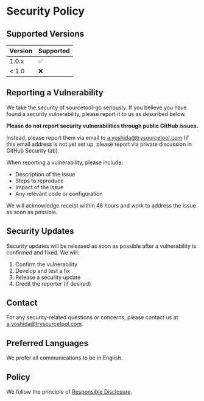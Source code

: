 # Security Policy

## Supported Versions

| Version | Supported          |
| ------- | ------------------ |
| 1.0.x   | :white_check_mark: |
| < 1.0   | :x:                |

## Reporting a Vulnerability

We take the security of sourcetool-go seriously. If you believe you have found a security vulnerability, please report it to us as described below.

**Please do not report security vulnerabilities through public GitHub issues.**

Instead, please report them via email to a.yoshida@trysourcetool.com (if this email address is not yet set up, please report via private discussion in GitHub Security tab).

When reporting a vulnerability, please include:
* Description of the issue
* Steps to reproduce
* Impact of the issue
* Any relevant code or configuration

We will acknowledge receipt within 48 hours and work to address the issue as soon as possible.

## Security Updates
Security updates will be released as soon as possible after a vulnerability is confirmed and fixed. We will:
1. Confirm the vulnerability
2. Develop and test a fix
3. Release a security update
4. Credit the reporter (if desired)

## Contact
For any security-related questions or concerns, please contact us at a.yoshida@trysourcetool.com.

## Preferred Languages

We prefer all communications to be in English.

## Policy

We follow the principle of [Responsible Disclosure](https://en.wikipedia.org/wiki/Responsible_disclosure).
